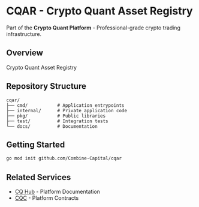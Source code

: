 # CQAR - Crypto Quant Asset Registry

Part of the **Crypto Quant Platform** - Professional-grade crypto trading infrastructure.

## Overview
Crypto Quant Asset Registry

## Repository Structure
```
cqar/
├── cmd/           # Application entrypoints
├── internal/      # Private application code
├── pkg/           # Public libraries
├── test/          # Integration tests
└── docs/          # Documentation
```

## Getting Started
```bash
go mod init github.com/Combine-Capital/cqar
```

## Related Services
- [CQ Hub](https://github.com/Combine-Capital/cqhub) - Platform Documentation
- [CQC](https://github.com/Combine-Capital/cqc) - Platform Contracts

